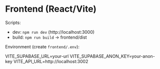 # Frontend (React/Vite)

Scripts:
- dev: `npm run dev` (http://localhost:3000)
- build: `npm run build` → frontend/dist

Environment (create `frontend/.env`):

VITE_SUPABASE_URL=your-url
VITE_SUPABASE_ANON_KEY=your-anon-key
VITE_API_URL=http://localhost:3002

